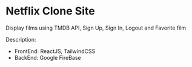 # Netflix Clone Site

Display films using TMDB API, Sign Up, Sign In, Logout and Favorite film

Description:
- FrontEnd: ReactJS, TailwindCSS
- BackEnd: Google FireBase
